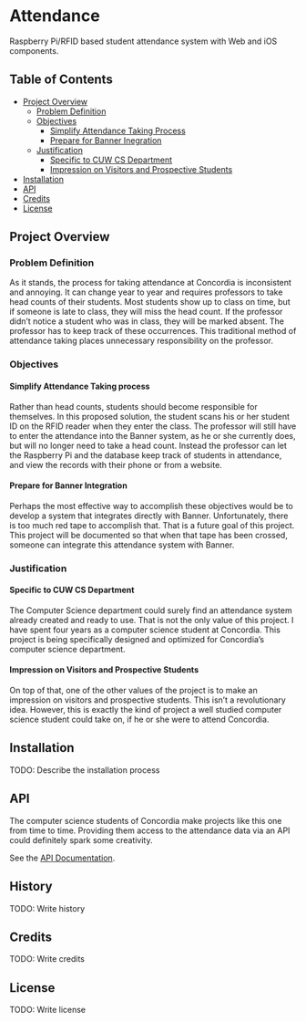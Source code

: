 # Attendance

Raspberry Pi/RFID based student attendance system with Web and iOS components.

## Table of Contents

- [Project Overview](#project-overview)
  - [Problem Definition](#problem-definition)
  - [Objectives](#objectives)
    - [Simplify Attendance Taking Process](#simplify-attendance-taking-process)
    - [Prepare for Banner Inegration](#prepare-for-banner-integration)
  - [Justification](#justification)
    - [Specific to CUW CS Department](#specific-to-cuw-cs-department)
    - [Impression on Visitors and Prospective Students](#impression-on-visitors-and-prospective-students)
- [Installation](#installation)
- [API](#api)
- [Credits](#credits)
- [License](#license)

## Project Overview

### Problem Definition

As it stands, the process for taking attendance at Concordia is inconsistent and annoying. It can change year to year and requires professors to take head counts of their students. Most students show up to class on time, but if someone is late to class, they will miss the head count. If the professor didn’t notice a student who was in class, they will be marked absent. The professor has to keep track of these occurrences. This traditional method of attendance taking places unnecessary responsibility on the professor.

### Objectives

#### Simplify Attendance Taking process

Rather than head counts, students should become responsible for themselves. In this proposed solution, the student scans his or her student ID on the RFID reader when they enter the class. The professor will still have to enter the attendance into the Banner system, as he or she currently does, but will no longer need to take a head count. Instead the professor can let the Raspberry Pi and the database keep track of students in attendance, and view the records with their phone or from a website.

#### Prepare for Banner Integration

Perhaps the most effective way to accomplish these objectives would be to develop a system that integrates directly with Banner. Unfortunately, there is too much red tape to accomplish that. That is a future goal of this project. This project will be documented so that when that tape has been crossed, someone can integrate this attendance system with Banner.

### Justification

#### Specific to CUW CS Department

The Computer Science department could surely find an attendance system already created and ready to use. That is not the only value of this project. I have spent four years as a computer science student at Concordia. This project is being specifically designed and optimized for Concordia’s computer science department.

#### Impression on Visitors and Prospective Students

On top of that, one of the other values of the project is to make an impression on visitors and prospective students. This isn’t a revolutionary idea. However, this is exactly the kind of project a well studied computer science student could take on, if he or she were to attend Concordia.

## Installation

TODO: Describe the installation process

## API

The computer science students of Concordia make projects like this one from time to time. Providing them access to the attendance data via an API could definitely spark some creativity.

See the [API Documentation](https://github.com/billiamlumbergh/Attendance/blob/master/AttendanceAPI.md).

## History

TODO: Write history

## Credits

TODO: Write credits

## License

TODO: Write license
